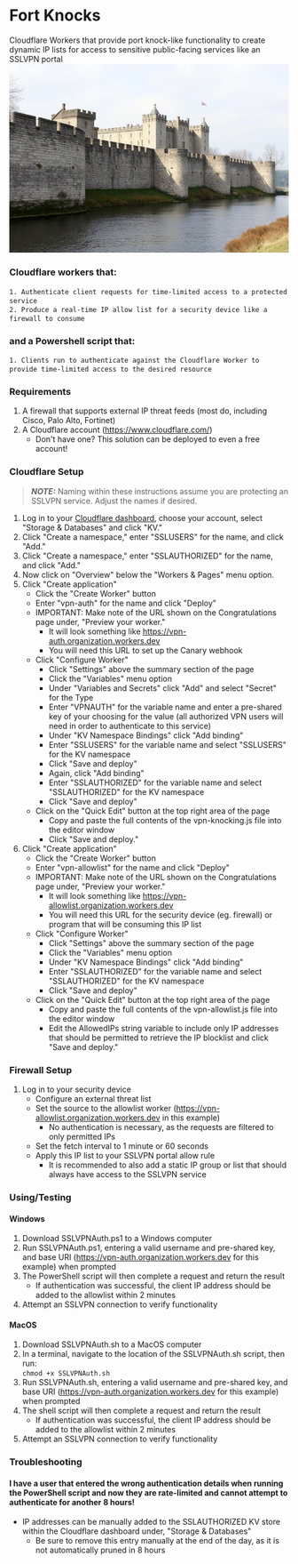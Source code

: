 # Fort Knocks
Cloudflare Workers that provide port knock-like functionality to create dynamic IP lists for access to sensitive public-facing services like an SSLVPN portal
![Fort Knocks Image](https://github.com/Xorlent/Fort-Knocks/blob/8010b189ad012e2c6d395550cf6041b73037c1d2/img/FortKnocks.jpeg)
### Cloudflare workers that:
    1. Authenticate client requests for time-limited access to a protected service
    2. Produce a real-time IP allow list for a security device like a firewall to consume
### and a Powershell script that:
    1. Clients run to authenticate against the Cloudflare Worker to provide time-limited access to the desired resource
    
### Requirements
1. A firewall that supports external IP threat feeds (most do, including Cisco, Palo Alto, Fortinet)
2. A Cloudflare account (https://www.cloudflare.com/)
   - Don't have one?  This solution can be deployed to even a free account!

### Cloudflare Setup
> **_NOTE:_**  Naming within these instructions assume you are protecting an SSLVPN service.  Adjust the names if desired.
1. Log in to your [Cloudflare dashboard](https://dash.cloudflare.com), choose your account, select "Storage & Databases" and click "KV."  
2. Click "Create a namespace," enter "SSLUSERS" for the name, and click "Add."  
3. Click "Create a namespace," enter "SSLAUTHORIZED" for the name, and click "Add."  
4. Now click on "Overview" below the "Workers & Pages" menu option.  
5. Click "Create application"  
    - Click the "Create Worker" button  
    - Enter "vpn-auth" for the name and click "Deploy"  
    - IMPORTANT: Make note of the URL shown on the Congratulations page under, "Preview your worker."  
      - It will look something like https://vpn-auth.organization.workers.dev  
      - You will need this URL to set up the Canary webhook  
    - Click "Configure Worker"  
      - Click "Settings" above the summary section of the page  
      - Click the "Variables" menu option  
      - Under "Variables and Secrets" click "Add" and select "Secret" for the Type  
      - Enter "VPNAUTH" for the variable name and enter a pre-shared key of your choosing for the value (all authorized VPN users will need in order to authenticate to this service)  
      - Under "KV Namespace Bindings" click "Add binding"  
      - Enter "SSLUSERS" for the variable name and select "SSLUSERS" for the KV namespace  
      - Click "Save and deploy"  
      - Again, click "Add binding"  
      - Enter "SSLAUTHORIZED" for the variable name and select "SSLAUTHORIZED" for the KV namespace  
      - Click "Save and deploy"  
    - Click on the "Quick Edit" button at the top right area of the page  
      - Copy and paste the full contents of the vpn-knocking.js file into the editor window  
      - Click "Save and deploy."  
6. Click "Create application"  
    - Click the "Create Worker" button  
    - Enter "vpn-allowlist" for the name and click "Deploy"
    - IMPORTANT: Make note of the URL shown on the Congratulations page under, "Preview your worker."  
      - It will look something like https://vpn-allowlist.organization.workers.dev  
      - You will need this URL for the security device (eg. firewall) or program that will be consuming this IP list  
    - Click "Configure Worker"  
      - Click "Settings" above the summary section of the page  
      - Click the "Variables" menu option  
      - Under "KV Namespace Bindings" click "Add binding"  
      - Enter "SSLAUTHORIZED" for the variable name and select "SSLAUTHORIZED" for the KV namespace  
      - Click "Save and deploy"  
   - Click on the "Quick Edit" button at the top right area of the page  
     - Copy and paste the full contents of the vpn-allowlist.js file into the editor window
     - Edit the AllowedIPs string variable to include only IP addresses that should be permitted to retrieve the IP blocklist and click "Save and deploy."

### Firewall Setup
1. Log in to your security device  
    - Configure an external threat list  
    - Set the source to the allowlist worker (https://vpn-allowlist.organization.workers.dev in this example)
      - No authentication is necessary, as the requests are filtered to only permitted IPs
    - Set the fetch interval to 1 minute or 60 seconds
    - Apply this IP list to your SSLVPN portal allow rule
      - It is recommended to also add a static IP group or list that should always have access to the SSLVPN service

### Using/Testing
#### Windows
1. Download SSLVPNAuth.ps1 to a Windows computer
2. Run SSLVPNAuth.ps1, entering a valid username and pre-shared key, and base URI (https://vpn-auth.organization.workers.dev for this example) when prompted
3. The PowerShell script will then complete a request and return the result
   - If authentication was successful, the client IP address should be added to the allowlist within 2 minutes
4. Attempt an SSLVPN connection to verify functionality
#### MacOS
1. Download SSLVPNAuth.sh to a MacOS computer
2. In a terminal, navigate to the location of the SSLVPNAuth.sh script, then run:  
   ```chmod +x SSLVPNAuth.sh```
4. Run SSLVPNAuth.sh, entering a valid username and pre-shared key, and base URI (https://vpn-auth.organization.workers.dev for this example) when prompted
5. The shell script will then complete a request and return the result
   - If authentication was successful, the client IP address should be added to the allowlist within 2 minutes
6. Attempt an SSLVPN connection to verify functionality

### Troubleshooting
#### I have a user that entered the wrong authentication details when running the PowerShell script and now they are rate-limited and cannot attempt to authenticate for another 8 hours!
- IP addresses can be manually added to the SSLAUTHORIZED KV store within the Cloudflare dashboard under, "Storage & Databases"
  - Be sure to remove this entry manually at the end of the day, as it is not automatically pruned in 8 hours
